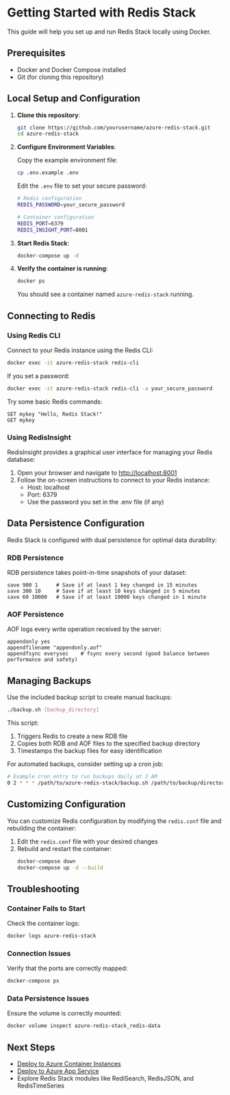# Getting Started with Redis Stack

This guide will help you set up and run Redis Stack locally using Docker.

## Prerequisites

- Docker and Docker Compose installed
- Git (for cloning this repository)

## Local Setup and Configuration

1. **Clone this repository**:
   ```bash
   git clone https://github.com/yourusername/azure-redis-stack.git
   cd azure-redis-stack
   ```

2. **Configure Environment Variables**:

   Copy the example environment file:
   ```bash
   cp .env.example .env
   ```
   
   Edit the `.env` file to set your secure password:
   ```bash
   # Redis configuration
   REDIS_PASSWORD=your_secure_password
   
   # Container configuration
   REDIS_PORT=6379
   REDIS_INSIGHT_PORT=8001
   ```

3. **Start Redis Stack**:
   ```bash
   docker-compose up -d
   ```

4. **Verify the container is running**:
   ```bash
   docker ps
   ```
   
   You should see a container named `azure-redis-stack` running.

## Connecting to Redis

### Using Redis CLI

Connect to your Redis instance using the Redis CLI:

```bash
docker exec -it azure-redis-stack redis-cli
```

If you set a password:
```bash
docker exec -it azure-redis-stack redis-cli -a your_secure_password
```

Try some basic Redis commands:
```
SET mykey "Hello, Redis Stack!"
GET mykey
```

### Using RedisInsight

RedisInsight provides a graphical user interface for managing your Redis database:

1. Open your browser and navigate to [http://localhost:8001](http://localhost:8001)
2. Follow the on-screen instructions to connect to your Redis instance:
   - Host: localhost
   - Port: 6379
   - Use the password you set in the .env file (if any)

## Data Persistence Configuration

Redis Stack is configured with dual persistence for optimal data durability:

### RDB Persistence

RDB persistence takes point-in-time snapshots of your dataset:

```
save 900 1      # Save if at least 1 key changed in 15 minutes
save 300 10     # Save if at least 10 keys changed in 5 minutes
save 60 10000   # Save if at least 10000 keys changed in 1 minute
```

### AOF Persistence

AOF logs every write operation received by the server:

```
appendonly yes
appendfilename "appendonly.aof"
appendfsync everysec    # fsync every second (good balance between performance and safety)
```

## Managing Backups

Use the included backup script to create manual backups:

```bash
./backup.sh [backup_directory]
```

This script:
1. Triggers Redis to create a new RDB file
2. Copies both RDB and AOF files to the specified backup directory
3. Timestamps the backup files for easy identification

For automated backups, consider setting up a cron job:

```bash
# Example cron entry to run backups daily at 2 AM
0 2 * * * /path/to/azure-redis-stack/backup.sh /path/to/backup/directory
```

## Customizing Configuration

You can customize Redis configuration by modifying the `redis.conf` file and rebuilding the container:

1. Edit the `redis.conf` file with your desired changes
2. Rebuild and restart the container:
   ```bash
   docker-compose down
   docker-compose up -d --build
   ```

## Troubleshooting

### Container Fails to Start

Check the container logs:
```bash
docker logs azure-redis-stack
```

### Connection Issues

Verify that the ports are correctly mapped:
```bash
docker-compose ps
```

### Data Persistence Issues

Ensure the volume is correctly mounted:
```bash
docker volume inspect azure-redis-stack_redis-data
```

## Next Steps

- [Deploy to Azure Container Instances](deployment-aci.md)
- [Deploy to Azure App Service](deployment-app-service.md)
- Explore Redis Stack modules like RediSearch, RedisJSON, and RedisTimeSeries
